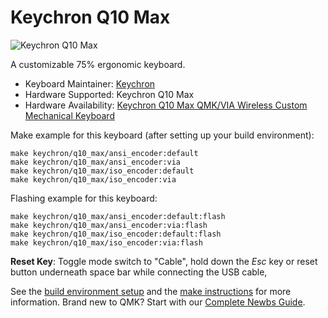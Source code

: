 # Keychron Q10 Max

![Keychron Q10 Max](https://cdn.shopify.com/s/files/1/0059/0630/1017/files/Keychron-Q10-Max-Alice-Layout-QMK_VIA-Wireless-Custom-Mechanical-Keyboard-White.jpg?v=1705301117)

A customizable 75% ergonomic keyboard.

* Keyboard Maintainer: [Keychron](https://github.com/keychron)
* Hardware Supported: Keychron Q10 Max
* Hardware Availability: [Keychron Q10 Max QMK/VIA Wireless Custom Mechanical Keyboard](https://www.keychron.com/products/keychron-q10-max-alice-layout-qmk-via-wireless-custom-mechanical-keyboard)

Make example for this keyboard (after setting up your build environment):

    make keychron/q10_max/ansi_encoder:default
    make keychron/q10_max/ansi_encoder:via
    make keychron/q10_max/iso_encoder:default
    make keychron/q10_max/iso_encoder:via

Flashing example for this keyboard:

    make keychron/q10_max/ansi_encoder:default:flash
    make keychron/q10_max/ansi_encoder:via:flash
    make keychron/q10_max/iso_encoder:default:flash
    make keychron/q10_max/iso_encoder:via:flash

**Reset Key**: Toggle mode switch to "Cable", hold down the *Esc* key or reset button underneath space bar while connecting the USB cable,

See the [build environment setup](https://docs.qmk.fm/#/getting_started_build_tools) and the [make instructions](https://docs.qmk.fm/#/getting_started_make_guide) for more information. Brand new to QMK? Start with our [Complete Newbs Guide](https://docs.qmk.fm/#/newbs).
